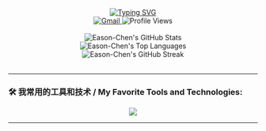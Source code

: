 <div align="center">
  <a href="https://git.io/typing-svg"><img src="https://readme-typing-svg.demolab.com?font=Fira+Code&pause=1000&color=00F712&width=435&lines=Hey+there!+I'm+Eason-Chen;Nice+to+meet+you!+%F0%9F%91%8B" alt="Typing SVG" /></a>
</div>

<div align="center">
  <a href="mailto:curry13145@gmail.com">
    <img src="https://img.shields.io/badge/Gmail-D14836?style=for-the-badge&logo=gmail&logoColor=white" alt="Gmail"/>
  </a>
  <img src="https://komarev.com/ghpvc/?username=Eason-Chen&style=flat-square&color=blue" alt="Profile Views"/>
</div>

<br>

<div align="center">
  <img src="https://github-readme-stats.vercel.app/api?username=Eason-Chen&show_icons=true&theme=tokyonight&rank_icon=github&include_all_commits=true&count_private=true" alt="Eason-Chen's GitHub Stats" />
  <br>
  <img src="https://github-readme-stats.vercel.app/api/top-langs/?username=Eason-Chen&layout=compact&theme=tokyonight&langs_count=8" alt="Eason-Chen's Top Languages" />
  <br>
  <img src="https://streak-stats.demolab.com/?user=Eason-Chen&theme=tokyonight&date_format=M%20j%5B%2C%20Y%5D" alt="Eason-Chen's GitHub Streak" />
</div>

<br>

---

### 🛠️ 我常用的工具和技术 / My Favorite Tools and Technologies:

<p align="center">
  <a href="https://skillicons.dev">
    <img src="https://skillicons.dev/icons?i=js,ts,react,vue,nodejs,python,java,go,docker,kubernetes,aws,gcp,mongodb,mysql,postgres,redis,nginx,linux,vscode,git&perline=10" />
  </a>
</p>

--- 
